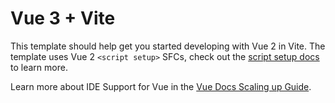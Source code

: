 # Vue 3 + Vite

This template should help get you started developing with Vue 2 in Vite. The template uses Vue 2 `<script setup>` SFCs, check out the [script setup docs](https://v2.vuejs.org/api/sfc-script-setup.html#sfc-script-setup) to learn more.

Learn more about IDE Support for Vue in the [Vue Docs Scaling up Guide](https://vuejs.org/guide/scaling-up/tooling.html#ide-support).
